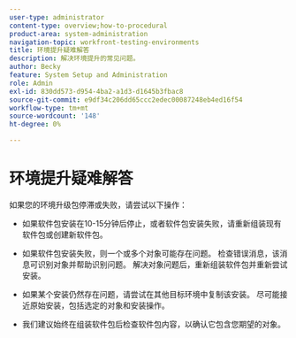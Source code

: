 ```yaml
---
user-type: administrator
content-type: overview;how-to-procedural
product-area: system-administration
navigation-topic: workfront-testing-environments
title: 环境提升疑难解答
description: 解决环境提升的常见问题。
author: Becky
feature: System Setup and Administration
role: Admin
exl-id: 830dd573-d954-4ba2-a1d3-d1645b3fbac8
source-git-commit: e9df34c206dd65ccc2edec00087248eb4ed16f54
workflow-type: tm+mt
source-wordcount: '148'
ht-degree: 0%

---
```


# 环境提升疑难解答

如果您的环境升级包停滞或失败，请尝试以下操作：

* 如果软件包安装在10-15分钟后停止，或者软件包安装失败，请重新组装现有软件包或创建新软件包。

* 如果软件包安装失败，则一个或多个对象可能存在问题。 检查错误消息，该消息可识别对象并帮助识别问题。 解决对象问题后，重新组装软件包并重新尝试安装。

* 如果某个安装仍然存在问题，请尝试在其他目标环境中复制该安装。 尽可能接近原始安装，包括选定的对象和安装操作。

* 我们建议始终在组装软件包后检查软件包内容，以确认它包含您期望的对象。
